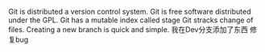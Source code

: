 Git is distributed a version control system.
Git is free software distributed under the GPL.
Git has a mutable index called stage
Git stracks change of files.
Creating a new branch is quick and simple.
我在Dev分支添加了东西
修复bug
